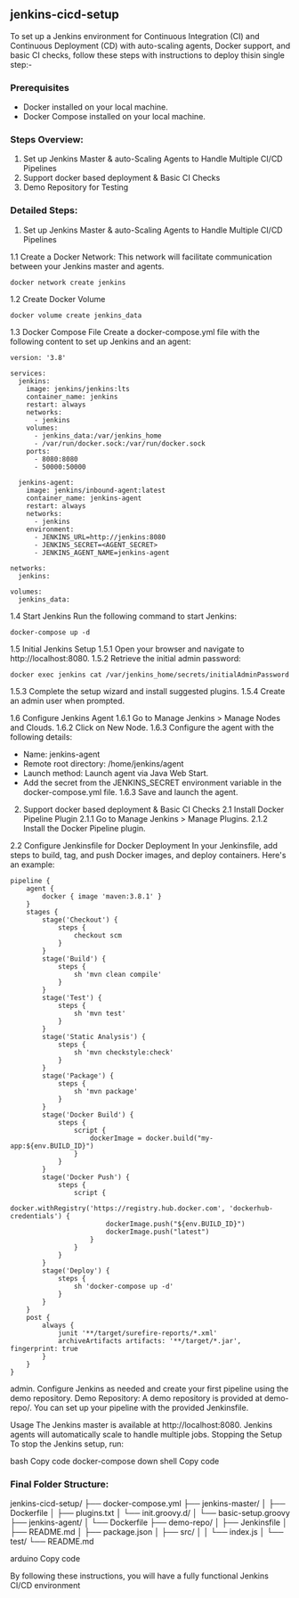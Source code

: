 ## jenkins-cicd-setup

To set up a Jenkins environment for Continuous Integration (CI) and Continuous Deployment (CD) with auto-scaling agents, Docker support, and basic CI checks, follow these steps with instructions to deploy thisin single step:-

### Prerequisites
- Docker installed on your local machine.
- Docker Compose installed on your local machine.

### Steps Overview:
  1. Set up Jenkins Master & auto-Scaling Agents to Handle Multiple CI/CD Pipelines
  2. Support docker based deployment & Basic CI Checks
  3. Demo Repository for Testing
    
    
### Detailed Steps:
1.  Set up Jenkins Master & auto-Scaling Agents to Handle Multiple CI/CD Pipelines
   
1.1 Create a Docker Network: This network will facilitate communication between your Jenkins master and agents.

```
docker network create jenkins
```
1.2 Create Docker Volume

```
docker volume create jenkins_data
```
1.3 Docker Compose File
Create a docker-compose.yml file with the following content to set up Jenkins and an agent:
```
version: '3.8'

services:
  jenkins:
    image: jenkins/jenkins:lts
    container_name: jenkins
    restart: always
    networks:
      - jenkins
    volumes:
      - jenkins_data:/var/jenkins_home
      - /var/run/docker.sock:/var/run/docker.sock
    ports:
      - 8080:8080
      - 50000:50000

  jenkins-agent:
    image: jenkins/inbound-agent:latest
    container_name: jenkins-agent
    restart: always
    networks:
      - jenkins
    environment:
      - JENKINS_URL=http://jenkins:8080
      - JENKINS_SECRET=<AGENT_SECRET>
      - JENKINS_AGENT_NAME=jenkins-agent

networks:
  jenkins:

volumes:
  jenkins_data:
```
1.4 Start Jenkins
Run the following command to start Jenkins:
```
docker-compose up -d
```
1.5 Initial Jenkins Setup
1.5.1 Open your browser and navigate to http://localhost:8080.
1.5.2 Retrieve the initial admin password:
```
docker exec jenkins cat /var/jenkins_home/secrets/initialAdminPassword
```
1.5.3 Complete the setup wizard and install suggested plugins.
1.5.4 Create an admin user when prompted.

1.6 Configure Jenkins Agent
1.6.1 Go to Manage Jenkins > Manage Nodes and Clouds.
1.6.2 Click on New Node.
1.6.3 Configure the agent with the following details:
   - Name: jenkins-agent
   - Remote root directory: /home/jenkins/agent
   - Launch method: Launch agent via Java Web Start.
   - Add the secret from the JENKINS_SECRET environment variable in the docker-compose.yml file.
1.6.3 Save and launch the agent.


2. Support docker based deployment & Basic CI Checks
2.1 Install Docker Pipeline Plugin
2.1.1 Go to Manage Jenkins > Manage Plugins.
2.1.2 Install the Docker Pipeline plugin.

2.2 Configure Jenkinsfile for Docker Deployment
In your Jenkinsfile, add steps to build, tag, and push Docker images, and deploy containers. Here's an example:
```
pipeline {
    agent {
        docker { image 'maven:3.8.1' }
    }
    stages {
        stage('Checkout') {
            steps {
                checkout scm
            }
        }
        stage('Build') {
            steps {
                sh 'mvn clean compile'
            }
        }
        stage('Test') {
            steps {
                sh 'mvn test'
            }
        }
        stage('Static Analysis') {
            steps {
                sh 'mvn checkstyle:check'
            }
        }
        stage('Package') {
            steps {
                sh 'mvn package'
            }
        }
        stage('Docker Build') {
            steps {
                script {
                    dockerImage = docker.build("my-app:${env.BUILD_ID}")
                }
            }
        }
        stage('Docker Push') {
            steps {
                script {
                    docker.withRegistry('https://registry.hub.docker.com', 'dockerhub-credentials') {
                        dockerImage.push("${env.BUILD_ID}")
                        dockerImage.push("latest")
                    }
                }
            }
        }
        stage('Deploy') {
            steps {
                sh 'docker-compose up -d'
            }
        }
    }
    post {
        always {
            junit '**/target/surefire-reports/*.xml'
            archiveArtifacts artifacts: '**/target/*.jar', fingerprint: true
        }
    }
}
```


   






admin.
Configure Jenkins as needed and create your first pipeline using the demo repository.
Demo Repository:
A demo repository is provided at demo-repo/. You can set up your pipeline with the provided Jenkinsfile.

Usage
The Jenkins master is available at http://localhost:8080.
Jenkins agents will automatically scale to handle multiple jobs.
Stopping the Setup
To stop the Jenkins setup, run:

bash
Copy code
docker-compose down
shell
Copy code

### Final Folder Structure:
jenkins-cicd-setup/
├── docker-compose.yml
├── jenkins-master/
│ ├── Dockerfile
│ ├── plugins.txt
│ └── init.groovy.d/
│ └── basic-setup.groovy
├── jenkins-agent/
│ └── Dockerfile
├── demo-repo/
│ ├── Jenkinsfile
│ ├── README.md
│ ├── package.json
│ ├── src/
│ │ └── index.js
│ └── test/
└── README.md

arduino
Copy code

By following these instructions, you will have a fully functional Jenkins CI/CD environment 
